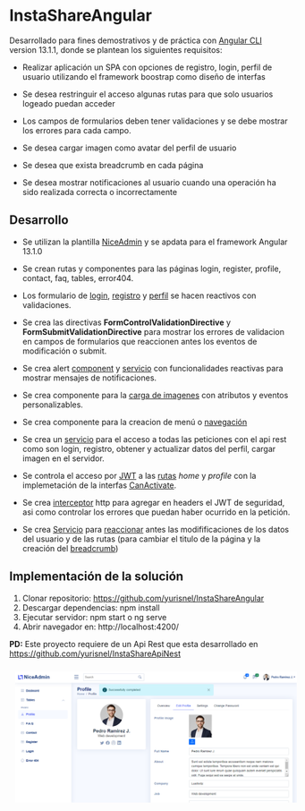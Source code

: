 # InstaShareAngular


Desarrollado para fines demostrativos y de práctica con [Angular CLI](https://github.com/angular/angular-cli) version 13.1.1, donde se plantean los siguientes requisitos:

- Realizar aplicación un SPA con opciones de registro, login, perfil de usuario utilizando el framework boostrap como diseño de interfas 

- Se desea restringuir el acceso algunas rutas para que solo  usuarios logeado puedan acceder

- Los campos de formularios deben tener validaciones y se debe mostrar los errores para cada campo.

- Se desea cargar imagen como avatar del perfil de usuario

- Se desea que exista breadcrumb en cada página

- Se desea mostrar notificaciones al usuario cuando una operación ha sido realizada correcta o incorrectamente


## Desarrollo

- Se utilizan la plantilla [NiceAdmin](https://bootstrapmade.com/nice-admin-bootstrap-admin-html-template/) y se apdata para el framework Angular 13.1.0

- Se crean rutas y componentes para las páginas login, register, profile, contact, faq, tables, error404.

- Los formulario de [login](src\app\views\pages\login\login.component.ts), [registro](src\app\views\pages\register\register.component.ts) y [perfil](src\app\views\pages\profile\profile.component.ts) se hacen reactivos con validaciones. 

- Se crea las directivas **FormControlValidationDirective** y  **FormSubmitValidationDirective** para mostrar los errores de validacion en campos de formularios que reaccionen antes los eventos de modificación o submit.

- Se crea alert [component](src\app\components\alert\alert.component.ts) y [servicio](src\app\components\alert\alert.service.ts) con funcionalidades reactivas para mostrar mensajes de notificaciones.

- Se crea componente para la [carga de imagenes](src\app\components\upload-image\upload-image.component.ts) con atributos y eventos personalizables.

- Se crea componente para la creacion de menú o [navegación](src\app\components\nav\nav.component.ts)

- Se crea un [servicio](src\app\services\api.service.ts) para el acceso a todas las peticiones con el api rest como son login, registro, obtener y actualizar datos del perfil, cargar imagen en el servidor.

- Se controla el acceso por [JWT](https://github.com/auth0/angular2-jwt) a las [rutas](src\app\app-routing.module.ts) *home* y *profile* con la implemetación de la interfas [CanActivate](src\app\services\auth.guard.ts).

- Se crea [interceptor](src\app\http.interceptor.ts) http para agregar en headers el JWT de seguridad, asi como controlar los errores que puedan haber ocurrido en la petición.

- Se crea [Servicio](src\app\services\main.service.ts) para [reaccionar](src\app\containers\default-layout\default-layout.component.ts) antes las modifificaciones de los datos del usuario y de las rutas (para cambiar el titulo de la página y la creación del [breadcrumb](src\app\components\breadcrumb\breadcrumb.component.ts))


## Implementación de la solución

1. Clonar repositorio: https://github.com/yurisnel/InstaShareAngular
2. Descargar dependencias: npm install
3. Ejecutar servidor: npm start o ng serve
4. Abrir navegador en: http://localhost:4200/

**PD:** Este proyecto requiere de un Api Rest que esta desarrollado en  https://github.com/yurisnel/InstaShareApiNest

<img
src="preview/profile.png"
raw=true
alt=""
style="margin:10px"
/>


